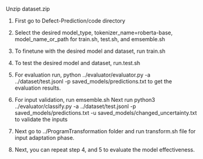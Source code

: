 Unzip dataset.zip 

1. First go to Defect-Prediction/code directory
2. Select the desired model_type, tokenizer_name=roberta-base, model_name_or_path for train.sh, test.sh, and emsemble.sh
3. To finetune with the desired model and dataset, run train.sh
4. To test the desired model and dataset, run.test.sh
5. For evaluation run, 
python ../evaluator/evaluator.py -a ../dataset/test.jsonl -p saved_models/predictions.txt 
to get the evaluation results.

6. For input validation, run emsemble.sh
Next run 
python3 ../evaluator/classify.py -a ../dataset/test.jsonl -p saved_models/predictions.txt -u saved_models/changed_uncertainty.txt to validate the inputs


8. Next go to ../ProgramTransformation folder and run transform.sh file for input adaptation phase.
9. Next, you can repeat step 4, and 5 to evaluate the model effectiveness. 




